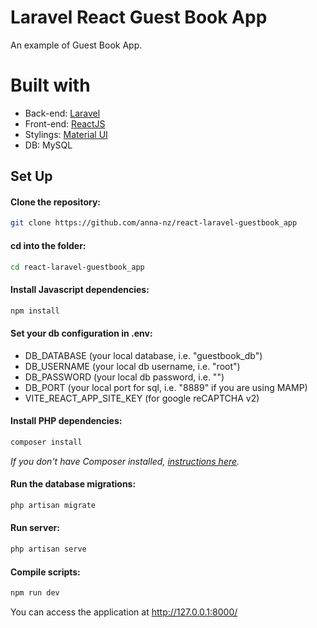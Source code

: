 # Laravel React Guest Book App

An example of Guest Book App.

# Built with
* Back-end: [Laravel](https://laravel.com)
* Front-end: [ReactJS](https://reactjs.org)
* Stylings: [Material UI](https://material-ui.com)
* DB: MySQL

## Set Up

#### Clone the repository:

```bash
git clone https://github.com/anna-nz/react-laravel-guestbook_app
```

#### cd into the folder:

```bash
cd react-laravel-guestbook_app
```

#### Install Javascript dependencies:

```bash
npm install
```

#### Set your db configuration in .env:

-   DB_DATABASE (your local database, i.e. "guestbook_db")
-   DB_USERNAME (your local db username, i.e. "root")
-   DB_PASSWORD (your local db password, i.e. "")
-   DB_PORT (your local port for sql, i.e. "8889" if you are using MAMP)
-   VITE_REACT_APP_SITE_KEY (for google reCAPTCHA v2)


#### Install PHP dependencies:

```bash
composer install
```

_If you don't have Composer installed, [instructions here](https://getcomposer.org/)._

#### Run the database migrations:

```bash
php artisan migrate
```

#### Run server:

```bash
php artisan serve
```

#### Compile scripts:

```bash
npm run dev
```

You can access the application at http://127.0.0.1:8000/

